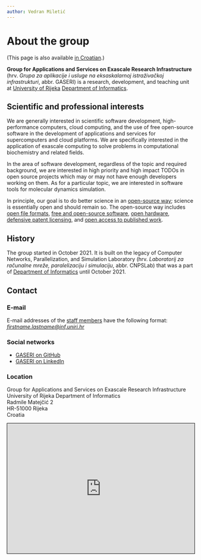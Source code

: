 ```yaml
---
author: Vedran Miletić
---
```


# About the group

(This page is also available [in Croatian](../hr/index.md).)

**Group for Applications and Services on Exascale Research Infrastructure** (hrv. *Grupa za aplikacije i usluge na eksaskalarnoj istraživačkoj infrastrukturi*, abbr. GASERI) is a research, development, and teaching unit at [University of Rijeka](https://www.uniri.hr/) [Department of Informatics](https://www.inf.uniri.hr/).

## Scientific and professional interests

We are generally interested in scientific software development, high-performance computers, cloud computing, and the use of free open-source software in the development of applications and services for supercomputers and cloud platforms. We are specifically interested in the application of exascale computing to solve problems in computational biochemistry and related fields.

In the area of software development, regardless of the topic and required background, we are interested in high priority and high impact TODOs in open source projects which may or may not have enough developers working on them. As for a particular topic, we are interested in software tools for molecular dynamics simulation.

In principle, our goal is to do better science in an [open-source way](https://www.theopensourceway.org/); science is essentially open and should remain so. The open-source way includes [open file formats](http://www.linfo.org/free_file_format.html), [free and open-source software](https://www.gnu.org/philosophy/free-sw.html), [open hardware](https://opensource.com/resources/what-open-hardware), [defensive patent licensing](https://www.defensivepatentlicense.org/), and [open access to published work](https://www.openaccess.nl/en/what-is-open-access).

## History

The group started in October 2021. It is built on the legacy of Computer Networks, Parallelization, and Simulation Laboratory (hrv. *Laboratorij za računalne mreže, paralelizaciju i simulaciju*, abbr. CNPSLab) that was a part of [Department of Informatics](https://www.inf.uniri.hr/) until October 2021.

## Contact

### E-mail

E-mail addresses of the [staff members](people.md#staff) have the following format: *firstname.lastname@inf.uniri.hr*

### Social networks

- [GASERI on GitHub](https://github.com/gaseri)
- [GASERI on LinkedIn](https://www.linkedin.com/company/gaseri)

### Location

Group for Applications and Services on Exascale Research Infrastructure  
University of Rijeka Department of Informatics  
Radmile Matejčić 2  
HR-51000 Rijeka  
Croatia

<iframe src="https://www.openstreetmap.org/export/embed.html?bbox=14.465107619762422%2C45.32765866582893%2C14.468648135662079%2C45.329265285900924&amp;layer=mapnik&amp;marker=45.32846198156121%2C14.46687787771225" style="border: 1px solid black; width: 100%; height: 25em"></iframe>
